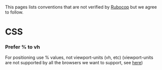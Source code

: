 This pages lists conventions that are not verified by [Rubocop](http://batsov.com/rubocop/) but we agree to follow.

# CSS

### Prefer % to vh
For positioning use % values, not viewport-units (vh, etc) (viewport-units are not supported by all the browsers we want to support, see [here](https://caniuse.com/#feat=viewport-units))